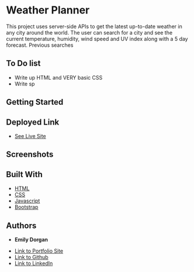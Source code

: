 # Weather Planner

This project uses server-side APIs to get the latest up-to-date weather in any city around the world. The user can search for a city and see the current temperature, humidity, wind speed and UV index along with a 5 day forecast. Previous searches 

## To Do list

* Write up HTML and VERY basic CSS
* Write sp

## Getting Started



## Deployed Link

* [See Live Site](#)

## Screenshots



## Built With

* [HTML](https://developer.mozilla.org/en-US/docs/Web/HTML)
* [CSS](https://developer.mozilla.org/en-US/docs/Web/CSS)
* [Javascript](https://developer.mozilla.org/en-US/docs/Web/JavaScript)
* [Bootstrap](https://getbootstrap.com/)


## Authors

* **Emily Dorgan** 

- [Link to Portfolio Site](https://emdorgan.github.io/portfolio/)
- [Link to Github](https://github.com/emdorgan)
- [Link to LinkedIn](https://www.linkedin.com/in/emily-dorgan/)